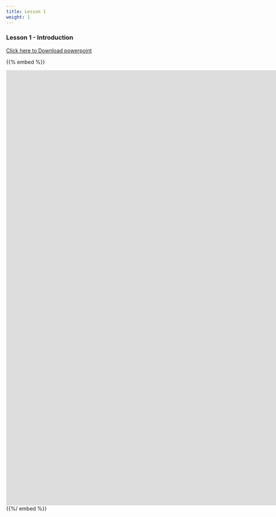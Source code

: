 ```yaml
---
title: Lesson 1
weight: 1
---
```


### Lesson 1 - Introduction

<a href="https://docs.google.com/presentation/d/1cg5hveW_THi6_YeAgQ3Cfo61Scz5ezAXmvs6hwfJQ3g/edit?usp=sharing" target="_blank">Click here to Download powerpoint</a>

{{% embed %}}

<iframe src='https://docs.google.com/presentation/d/e/2PACX-1vQHutAL0Iq2rBprb2YhwO84kWY477talRd4WGSnb4KVFJqSt-GSL4xjRkdsdzAoxPbkxOVtBYKoWPW7/embed?start=false&loop=false&delayms=3000' frameborder='0' width='1536' height='1181' allowfullscreen='true' mozallowfullscreen='true' webkitallowfullscreen='true'></iframe>
{{%/ embed %}}
